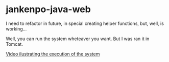 # jankenpo-java-web

I need to refactor in future, in special creating helper functions, but, well, is working...

Well, you can run the system wheteaver you want. But I was ran it in Tomcat.

[Video ilustrating the execution of the system](https://youtu.be/wCDNC2KUkc8)

